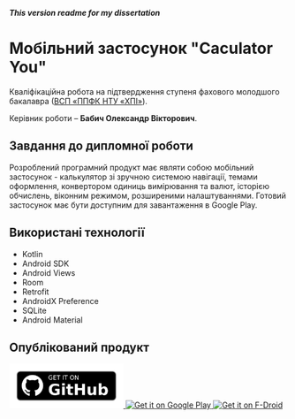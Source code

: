 ***This version readme for my dissertation***

# Мобільний застосунок "Caculator You"

Кваліфікаційна робота на підтвердження ступеня фахового молодшого бакалавра ([ВСП «ППФК НТУ «ХПІ»](http://polytechnic.poltava.ua)). 

Керівник роботи – **Бабич Олександр Вікторович**.

## Завдання до дипломної роботи

Розроблений програмний продукт має являти собою мобільний застосунок - калькулятор зі зручною системою навігації, темами оформлення, конвертором одиниць вимірювання та валют, історією обчислень, віконним режимом, розширеними налаштуваннями. Готовий застосунок має бути доступним для завантаження в Google Play.

## Використані технології

* Kotlin
* Android SDK
* Android Views
* Room
* Retrofit
* AndroidX Preference
* SQLite
* Android Material

## Опублікований продукт

<a href="https://github.com/forzzzzz/Calculator-You/releases/latest">
      <img alt="Get it on GitHub" src="https://raw.githubusercontent.com/deckerst/common/main/assets/get-it-on-github.png" height="80">
</a>
<a href="https://play.google.com/store/apps/details?id=com.marktka.calculatorYou">
      <img alt="Get it on Google Play" src="https://play.google.com/intl/en_us/badges/static/images/badges/en_badge_web_generic.png" height="80">
</a>
<a href="https://f-droid.org/packages/com.marktka.calculatorYou/">
      <img alt="Get it on F-Droid" src="https://fdroid.gitlab.io/artwork/badge/get-it-on.png" height="80">
</a>